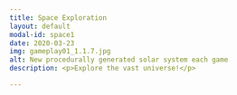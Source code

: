 ```yaml
---
title: Space Exploration
layout: default
modal-id: space1
date: 2020-03-23
img: gameplay01_1.1.7.jpg
alt: New procedurally generated solar system each game
description: <p>Explore the vast universe!</p>

---
```

